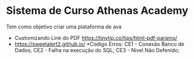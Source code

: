 # Sistema de Curso Athenas Academy
Tem como objetivo criar uma plataforma de ava 

* Customizando Link do PDF https://tinytip.co/tips/html-pdf-params/
* https://sweetalert2.github.io/
*Codigo Erros: 
CE1 - Conexão Banco de Dados;
CE2 - Falha na execução do SQL;
CE3 - Nivel Não Defenido;

